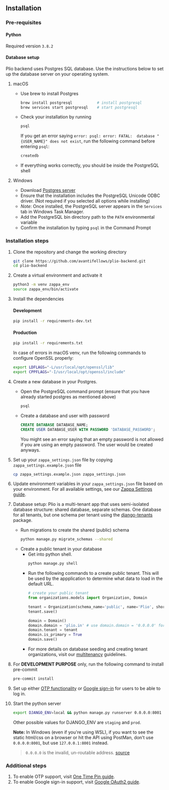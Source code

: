 ## Installation


### Pre-requisites
#### Python
Required version `3.8.2`

#### Database setup
Plio backend uses Postgres SQL database. Use the instructions below to set up the database server on your operating system.

1. macOS
    - Use brew to install Postgres
        ```sh
        brew install postgresql           # install postgresql
        brew services start postgresql    # start postgresql
        ```
     - Check your installation by running
        ```sh
        psql
        ```
        If you get an error saying `error: psql: error: FATAL:  database "{USER_NAME}" does not exist`, run the following command before entering `psql`:
        ```sh
        createdb
        ```
     - If everything works correctly, you should be inside the PostgreSQL shell


2. Windows
    - Download [Postgres server](https://www.enterprisedb.com/downloads/postgres-postgresql-downloads)
    - Ensure that the installation includes the PostgreSQL Unicode ODBC driver. (Not required if you selected all options while installing)
    - _Note_: Once installed, the PostgreSQL server appears in the `Services` tab in Windows Task Manager.
    - Add the PostgreSQL bin directory path to the `PATH` environmental variable
    - Confirm the installation by typing `psql` in the Command Prompt


### Installation steps
1. Clone the repository and change the working directory
    ```sh
    git clone https://github.com/avantifellows/plio-backend.git
    cd plio-backend
    ```
2. Create a virtual environment and activate it
    ```sh
    python3 -m venv zappa_env
    source zappa_env/bin/activate
    ```
3. Install the dependencies
    #### Development
    ```sh
    pip install -r requirements-dev.txt
    ```

    #### Production
    ```sh
    pip install -r requirements.txt
    ```

    In case of errors in macOS venv, run the following commands to configure OpenSSL properly:
    ```sh
    export LDFLAGS="-L/usr/local/opt/openssl/lib"
    export CPPFLAGS="-I/usr/local/opt/openssl/include"
    ```
4. Create a new database in your Postgres.
    - Open the PostgreSQL command prompt (ensure that you have already started postgres as mentioned above)
        ```sh
        psql
        ```
     - Create a database and user with password
        ```sql
        CREATE DATABASE DATABASE_NAME;
        CREATE USER DATABASE_USER WITH PASSWORD 'DATABASE_PASSWORD';
        ```
        You might see an error saying that an empty password is not allowed if you are using an empty password. The user would be created anyways.
5. Set up your `zappa_settings.json` file by copying `zappa_settings.example.json` file
    ```sh
    cp zappa_settings.example.json zappa_settings.json
    ```
6. Update environment variables in your `zappa_settings.json` file based on your environment. For all available settings, see our [Zappa Settings guide](ZAPPA-SETTINGS.md).
7. Database setup: Plio is a multi-tenant app that uses semi-isolated database structure: shared database, separate schemas. One database for all tenants, but one schema per tenant using the [django-tenants](https://django-tenants.readthedocs.io/en/latest/) package.

    - Run migrations to create the shared (public) schema
        ```sh
        python manage.py migrate_schemas --shared
        ```
    - Create a public tenant in your database
        - Get into python shell.
            ```sh
            python manage.py shell
            ```
        - Run the following commands to a create public tenant. This will be used by the appplication to determine what data to load in the default URL.
            ```py
            # create your public tenant
            from organizations.models import Organization, Domain

            tenant = Organization(schema_name='public', name='Plio', shortcode='plio')
            tenant.save()

            domain = Domain()
            domain.domain = 'plio.in' # use domain.domain = '0.0.0.0' for development environment
            domain.tenant = tenant
            domain.is_primary = True
            domain.save()
            ```
        - For more details on database seeding and creating tenant organizations, visit our [multitenancy](MULTITENANCY.md) guidelines.

8. For **DEVELOPMENT PURPOSE** only, run the following command to install pre-commit
    ```sh
    pre-commit install
    ```
9. Set up either [OTP functionality](ONE-TIME-PIN.md) or [Google sign-in](oauth/GOOGLE-OAUTH2.md) for users to be able to log in.
10. Start the python server
    ```sh
    export DJANGO_ENV=local && python manage.py runserver 0.0.0.0:8001
    ```

    Other possible values for DJANGO_ENV are `staging` and `prod`.

    **Note:** In Windows (even if you're using WSL), if you want to see the static html/css on a browser or hit the API using PostMan, don't use `0.0.0.0:8001`, but use `127.0.0.1:8001` instead.
    > `0.0.0.0` is the invalid, un-routable address. [source](https://news.ycombinator.com/item?id=18978357)


### Additional steps
1. To enable OTP support, visit [One Time Pin guide](ONE-TIME-PIN.md).
2. To enable Google sign-in support, visit [Google OAuth2 guide](oauth/GOOGLE-OAUTH2.md).
